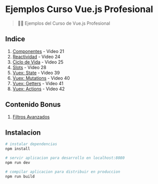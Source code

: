 # Ejemplos Curso Vue.js Profesional

> 👩‍🏫 Ejemplos del Curso de Vue.js Profesional

## Indice

1. [Componentes](https://github.com/platzi/curso-vue-ejemplos/tree/video20) - Video 21
2. [Reactividad](https://github.com/platzi/curso-vue-ejemplos/tree/video23) - Video 24
3. [Ciclo de Vida](https://github.com/platzi/curso-vue-ejemplos/tree/video24) - Video 25
4. [Slots](https://github.com/platzi/curso-vue-ejemplos/tree/video27) - Video 28
5. [Vuex: State](https://github.com/platzi/curso-vue-ejemplos/tree/video38) - Video 39
6. [Vuex: Mutations](https://github.com/platzi/curso-vue-ejemplos/tree/video39) - Video 40
7. [Vuex: Getters](https://github.com/platzi/curso-vue-ejemplos/tree/video40) - Video 41
8. [Vuex: Actions](https://github.com/platzi/curso-vue-ejemplos/tree/video42) - Video 42

## Contenido Bonus

1. [Filtros Avanzados](https://github.com/platzi/curso-vue-ejemplos/tree/filters)

## Instalacion

``` bash
# instalar dependencias
npm install

# servir aplicacion para desarrollo en localhost:8080
npm run dev

# compilar aplicacion para distribuir en produccion
npm run build
```
